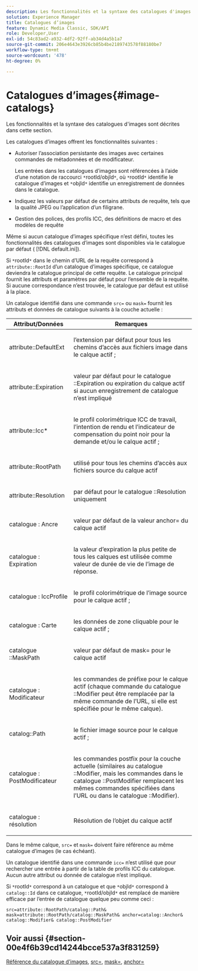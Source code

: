 ```yaml
---
description: Les fonctionnalités et la syntaxe des catalogues d'images sont décrites dans cette section.
solution: Experience Manager
title: Catalogues d’images
feature: Dynamic Media Classic, SDK/API
role: Developer,User
exl-id: 54c83ad2-a932-4df2-92ff-ab34d4a5b1a7
source-git-commit: 206e4643e3926cb85b4be2189743578f88180be7
workflow-type: tm+mt
source-wordcount: '478'
ht-degree: 0%

---
```


# Catalogues d’images{#image-catalogs}

Les fonctionnalités et la syntaxe des catalogues d&#39;images sont décrites dans cette section.

Les catalogues d’images offrent les fonctionnalités suivantes :

* Autoriser l’association persistante des images avec certaines commandes de métadonnées et de modificateur.

   Les entrées dans les catalogues d’images sont référencées à l’aide d’une notation de raccourci `*`rootId/objId`*`, où `*`rootId`*` identifie le catalogue d’images et `*`objId`*` identifie un enregistrement de données dans le catalogue.
* Indiquez les valeurs par défaut de certains attributs de requête, tels que la qualité JPEG ou l’application d’un filigrane.
* Gestion des polices, des profils ICC, des définitions de macro et des modèles de requête

Même si aucun catalogue d’images spécifique n’est défini, toutes les fonctionnalités des catalogues d’images sont disponibles via le catalogue par défaut ( [!DNL default.ini]).

Si `*`rootId`*` dans le chemin d’URL de la requête correspond à `attribute::RootId` d’un catalogue d’images spécifique, ce catalogue deviendra le catalogue principal de cette requête. Le catalogue principal fournit les attributs et paramètres par défaut pour l’ensemble de la requête. Si aucune correspondance n’est trouvée, le catalogue par défaut est utilisé à la place.

Un catalogue identifié dans une commande `src=` ou `mask=` fournit les attributs et données de catalogue suivants à la couche actuelle :

<table id="table_D3FA66EA5D054745900DE5A120885AA8"> 
 <thead> 
  <tr> 
   <th class="entry"> <b> Attribut/Données</b> </th> 
   <th class="entry"> <b> Remarques</b> </th> 
  </tr> 
 </thead>
 <tbody> 
  <tr> 
   <td> <p> <span class="codeph"> attribute::DefaultExt</span> </p> </td> 
   <td> <p> l’extension par défaut pour tous les chemins d’accès aux fichiers image dans le calque actif ; </p> </td> 
  </tr> 
  <tr> 
   <td> <p> <span class="codeph"> attribute::Expiration</span> </p> </td> 
   <td> <p> valeur par défaut pour le <span class="codeph"> catalogue ::Expiration</span> ou expiration du calque actif si aucun enregistrement de catalogue n’est impliqué </p> </td> 
  </tr> 
  <tr> 
   <td> <p> <span class="codeph"> attribute::Icc*</span> </p> </td> 
   <td> <p> le profil colorimétrique ICC de travail, l’intention de rendu et l’indicateur de compensation du point noir pour la demande et/ou le calque actif ; </p> </td> 
  </tr> 
  <tr> 
   <td> <p> <span class="codeph"> attribute::RootPath</span> </p> </td> 
   <td> <p> utilisé pour tous les chemins d’accès aux fichiers source du calque actif </p> </td> 
  </tr> 
  <tr> 
   <td> <p> <span class="codeph"> attribute::Resolution</span> </p> </td> 
   <td> <p> par défaut pour le catalogue <span class="codeph"> ::Resolution</span> uniquement </p> </td> 
  </tr> 
  <tr> 
   <td> <p> <span class="codeph"> catalogue : Ancre</span> </p> </td> 
   <td> <p> valeur par défaut de la valeur <span class="codeph"> anchor=</span> du calque actif </p> </td> 
  </tr> 
  <tr> 
   <td> <p> <span class="codeph"> catalogue : Expiration</span> </p> </td> 
   <td> <p> la valeur d’expiration la plus petite de tous les calques est utilisée comme valeur de durée de vie de l’image de réponse. </p> </td> 
  </tr> 
  <tr> 
   <td> <p> <span class="codeph"> catalogue : IccProfile</span> </p> </td> 
   <td> <p> le profil colorimétrique de l’image source pour le calque actif ; </p> </td> 
  </tr> 
  <tr> 
   <td> <p> <span class="codeph"> catalogue : Carte</span> </p> </td> 
   <td> <p> les données de zone cliquable pour le calque actif ; </p> </td> 
  </tr> 
  <tr> 
   <td> <p> <span class="codeph"> catalogue ::MaskPath</span> </p> </td> 
   <td> <p> valeur par défaut de <span class="codeph"> mask=</span> pour le calque actif </p> </td> 
  </tr> 
  <tr> 
   <td> <p> <span class="codeph"> catalogue : Modificateur</span> </p> </td> 
   <td> <p> les commandes de préfixe pour le calque actif (chaque commande du <span class="codeph"> catalogue ::Modifier</span> peut être remplacée par la même commande de l’URL, si elle est spécifiée pour le même calque). </p> </td> 
  </tr> 
  <tr> 
   <td> <p> <span class="codeph"> catalog::Path</span> </p> </td> 
   <td> <p> le fichier image source pour le calque actif ; </p> </td> 
  </tr> 
  <tr> 
   <td> <p> <span class="codeph"> catalogue : PostModificateur</span> </p> </td> 
   <td> <p> les commandes postfix pour la couche actuelle (similaires au catalogue <span class="codeph"> ::Modifier</span>, mais les commandes dans le <span class="codeph"> catalogue ::PostModifier</span> remplacent les mêmes commandes spécifiées dans l’URL ou dans le catalogue <span class="codeph"> ::Modifier</span>). </p> </td> 
  </tr> 
  <tr> 
   <td> <p> <span class="codeph"> catalogue : résolution</span> </p> </td> 
   <td> <p> Résolution de l’objet du calque actif </p> </td> 
  </tr> 
 </tbody> 
</table>

Dans le même calque, `src=` et `mask=` doivent faire référence au même catalogue d’images (le cas échéant).

Un catalogue identifié dans une commande `icc=` n’est utilisé que pour rechercher une entrée à partir de la table de profils ICC du catalogue. Aucun autre attribut ou donnée de catalogue n’est impliqué.

Si `*`rootId`*` correspond à un catalogue et que `*`objId`*` correspond à `catalog::Id` dans ce catalogue, `*`rootId/objId`*` est remplacé de manière efficace par l’entrée de catalogue quelque peu comme ceci :

`src=attribute::RootPath/catalog::Path& mask=attribute::RootPath/catalog::MaskPath& anchor=catalog::Anchor& catalog::Modifier& catalog::PostModifier`

## Voir aussi {#section-00e4f6b39cd14244bcce537a3f831259}

[Référence du catalogue d’images](../../../../../is-api/image-catalog/image-serving-api-ref/c-image-catalog-reference/c-overview/c-overview.md#concept-9ce2b6a133de45f783e95cabc5810ac3),  [src=](../../../../../is-api/http-ref/image-serving-api-ref/c-http-protocol-reference/c-command-reference/r-src.md#reference-f6506637778c4c69bf106a7924a91ab1),  [mask=](../../../../../is-api/http-ref/image-serving-api-ref/c-http-protocol-reference/c-command-reference/r-mask.md#reference-922254e027404fb890b850e2723ee06e),  [anchor=](../../../../../is-api/http-ref/image-serving-api-ref/c-http-protocol-reference/c-command-reference/r-anchor.md#reference-6661e548ab284b82828d8d94c8ddeb7c)
